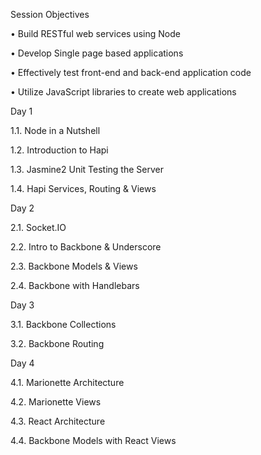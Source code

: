 Session Objectives

• Build RESTful web services using Node

• Develop Single page based applications

• Effectively test front-end and back-end application code

• Utilize JavaScript libraries to create web applications

Day 1

1.1. Node in a Nutshell

1.2. Introduction to Hapi

1.3. Jasmine2 Unit Testing the Server

1.4. Hapi Services, Routing & Views

Day 2

2.1. Socket.IO

2.2. Intro to Backbone & Underscore

2.3. Backbone Models & Views

2.4. Backbone with Handlebars

Day 3

3.1. Backbone Collections

3.2. Backbone Routing


Day 4

4.1. Marionette Architecture

4.2. Marionette Views

4.3. React Architecture

4.4. Backbone Models with React Views
